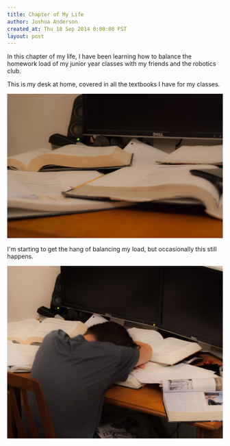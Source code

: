 ```yaml
---
title: Chapter of My Life
author: Joshua Anderson
created_at: Thu 18 Sep 2014 0:00:00 PST
layout: post
---
```


In this chapter of my life, I have been learning how to balance the homework load of my junior year classes with my friends and the robotics club.

This is my desk at home, covered in all the textbooks I have for my classes.

<img class="post-image" src="/images/2014/09/chapter-of-life.jpg" alt="">

I'm starting to get the hang of balancing my load, but occasionally this still happens.

<img class="post-image" src="/images/2014/09/chapter-of-life-2.jpg" alt="">

